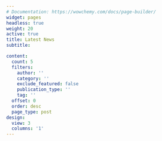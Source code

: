 ```yaml
---
# Documentation: https://wowchemy.com/docs/page-builder/
widget: pages
headless: true
weight: 20
active: true
title: Latest News
subtitle:

content:
  count: 5
  filters:
    author: ''
    category: ''
    exclude_featured: false
    publication_type: ''
    tag: ''
  offset: 0
  order: desc
  page_type: post
design:
  view: 3
  columns: '1'
---
```

